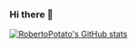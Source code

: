 ### Hi there 👋

[![RobertoPotato's GitHub stats](https://github-readme-stats.vercel.app/api?username=RobertoPotato)](https://github.com/anuraghazra/github-readme-stats)


<!--
**RobertoPotato/RobertoPotato** is a ✨ _special_ ✨ repository because its `README.md` (this file) appears on your GitHub profile.

Here are some ideas to get you started:

- 🔭 I’m currently working on ...
- 🌱 I’m currently learning ...
- 👯 I’m looking to collaborate on ...
- 🤔 I’m looking for help with ...
- 💬 Ask me about ...
- 📫 How to reach me: ...
- 😄 Pronouns: ...
- ⚡ Fun fact: ...
-->
